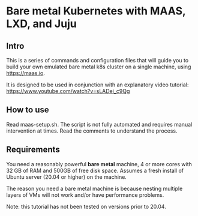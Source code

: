 # Bare metal Kubernetes with MAAS, LXD, and Juju

## Intro

This is a series of commands and configuration files that will guide you to build your own emulated bare metal k8s cluster on a single machine, using https://maas.io.

It is designed to be used in conjunction with an explanatory video tutorial: https://www.youtube.com/watch?v=sLADei_c9Qg

## How to use

Read maas-setup.sh. The script is not fully automated and requires manual intervention at times. Read the comments to understand the process.

## Requirements

You need a reasonably powerful **bare metal** machine, 4 or more cores with 32 GB of RAM and 500GB of free disk space. Assumes a fresh install of Ubuntu server (20.04 or higher) on the machine. 

The reason you need a bare metal machine is because nesting multiple layers of VMs will not work and/or have performance problems.

Note: this tutorial has not been tested on versions prior to 20.04.
